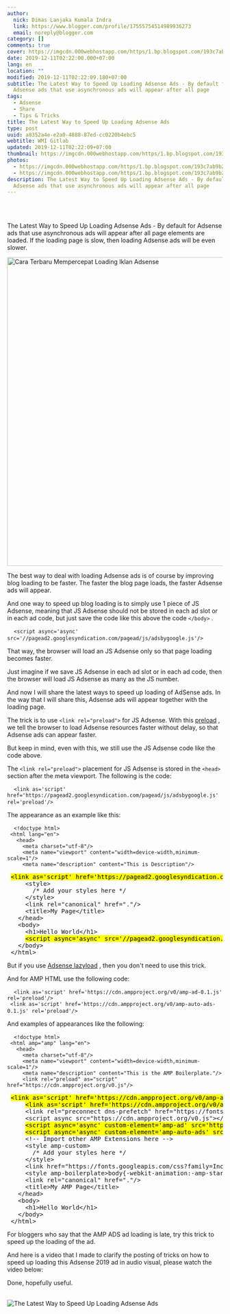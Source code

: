 ```yaml
---
author:
  nick: Dimas Lanjaka Kumala Indra
  link: https://www.blogger.com/profile/17555754514989936273
  email: noreply@blogger.com
category: []
comments: true
cover: https://imgcdn.000webhostapp.com/https/1.bp.blogspot.com/193c7ab9b2594e989bb1bfc17ec55354.jpeg
date: 2019-12-11T02:22:00.000+07:00
lang: en
location: ""
modified: 2019-12-11T02:22:09.180+07:00
subtitle: The Latest Way to Speed ​Up Loading Adsense Ads - By default for
  Adsense ads that use asynchronous ads will appear after all page
tags:
  - Adsense
  - Share
  - Tips & Tricks
title: The Latest Way to Speed Up Loading Adsense Ads
type: post
uuid: a8352a4e-e2a0-4888-87ed-cc0220b4ebc5
webtitle: WMI Gitlab
updated: 2019-12-11T02:22:09+07:00
thumbnail: https://imgcdn.000webhostapp.com/https/1.bp.blogspot.com/193c7ab9b2594e989bb1bfc17ec55354.jpeg
photos:
  - https://imgcdn.000webhostapp.com/https/1.bp.blogspot.com/193c7ab9b2594e989bb1bfc17ec55354.jpeg
  - https://imgcdn.000webhostapp.com/https/1.bp.blogspot.com/193c7ab9b2594e989bb1bfc17ec55354.jpeg
description: The Latest Way to Speed ​Up Loading Adsense Ads - By default for
  Adsense ads that use asynchronous ads will appear after all page
---
```


<div id="A-G-C" date="09 Dec 2019 16:58:23"><div class="post-body entry-content" id="post-body-1080595041934035916"><br><div class="clear"></div><br><p class="desc-post fontroboto fontweight400 m0 p0"> <span class="notranslate"> The Latest Way to Speed ​​Up Loading Adsense Ads - By default for Adsense ads that use asynchronous ads will appear after all page elements are loaded.</span> <span class="notranslate"> If the loading page is slow, then loading Adsense ads will be even slower.</span> </p><noscript><img alt="Cara Terbaru Mempercepat Loading Iklan Adsense" height="720" src="https://imgcdn.000webhostapp.com/https/1.bp.blogspot.com/193c7ab9b2594e989bb1bfc17ec55354.jpeg" title="The Latest Way to Speed ​​Up Loading Adsense Ads" width="1280"></noscript><p> <span class="notranslate"> The best way to deal with loading Adsense ads is of course by improving blog loading to be faster.</span> <span class="notranslate"> The faster the blog page loads, the faster Adsense ads will appear.</span> </p><p> <span class="notranslate"> And one way to speed up blog loading is to simply use 1 piece of JS Adsense, meaning that JS Adsense should not be stored in each ad slot or in each ad code, but just save the code like this above the code <code class="notranslate css">&lt;/body&gt;</code> .</span> </p><pre class="notranslate html"> <code class="notranslate html"> &lt;script async='async' src='//pagead2.googlesyndication.com/pagead/js/adsbygoogle.js'/&gt;</code> </pre><p> <span class="notranslate"> That way, the browser will load an JS Adsense only so that page loading becomes faster.</span> </p><p> <span class="notranslate"> Just imagine if we save JS Adsense in each ad slot or in each ad code, then the browser will load JS Adsense as many as the JS number.</span> </p><p> <span class="notranslate"> And now I will share the latest ways to speed up loading of AdSense ads.</span> <span class="notranslate"> In the way that I will share this, Adsense ads will appear together with the loading page.</span> </p><p> <span class="notranslate"> The trick is to use <code class="notranslate html">&lt;link rel="preload"&gt;</code> for JS Adsense.</span> <span class="notranslate"> With this <a href="https://web-manajemen.blogspot.com/p/search.html?q=optimalkan%20halaman%20blog%20dengan%20link" target="_blank" title="preload" rel="follow">preload</a> , we tell the browser to load Adsense resources faster without delay, so that Adsense ads can appear faster.</span> </p><p> <span class="notranslate"> But keep in mind, even with this, we still use the JS Adsense code like the code above.</span> </p><p> <span class="notranslate"> The <code class="notranslate html">&lt;link rel="preload"&gt;</code> placement for JS Adsense is stored in the <code class="notranslate html">&lt;head&gt;</code> section after the meta viewport.</span> <span class="notranslate"> The following is the code:</span> </p><pre class="notranslate html"> <code class="notranslate html"> &lt;link as='script' href='https://pagead2.googlesyndication.com/pagead/js/adsbygoogle.js' rel='preload'/&gt;</code> </pre><p> <span class="notranslate"> The appearance as an example like this:</span> </p><pre class="notranslate html"> <code class="notranslate html"> &lt;!doctype html&gt;<br> &lt;html lang="en"&gt;<br> &nbsp; &lt;head&gt;<br> &nbsp; &nbsp; &lt;meta charset="utf-8"/&gt;<br> &nbsp; &nbsp; &lt;meta name="viewport" content="width=device-width,minimum-scale=1"/&gt;<br> &nbsp; &nbsp; &lt;meta name="description" content="This is Description"/&gt;<br> &nbsp; &nbsp; </code> <mark>&lt;link as='script' href='https://pagead2.googlesyndication.com/pagead/js/adsbygoogle.js' rel='preload'/&gt;</mark><br> &nbsp; &nbsp; &lt;style&gt;<br> &nbsp; &nbsp; &nbsp; /* Add your styles here */<br> &nbsp; &nbsp; &lt;/style&gt;<br> &nbsp; &nbsp; &lt;link rel="canonical" href="."/&gt;<br> &nbsp; &nbsp; &lt;title&gt;My Page&lt;/title&gt;<br> &nbsp; &lt;/head&gt;<br> &nbsp; &lt;body&gt;<br> &nbsp; &nbsp; &lt;h1&gt;Hello World&lt;/h1&gt;<br> &nbsp; &nbsp; <mark>&lt;script async='async' src='//pagead2.googlesyndication.com/pagead/js/adsbygoogle.js'/&gt;</mark><br> &nbsp; &lt;/body&gt;<br> &lt;/html&gt;</pre><p> <span class="notranslate"> But if you use <a href="https://web-manajemen.blogspot.com/p/search.html?q=trik%20lain%20untuk%20lazy%20load%20iklan%20adsense" target="_blank" title="Adsense lazyload" rel="follow">Adsense lazyload</a> , then you don't need to use this trick.</span> </p><p> <span class="notranslate"> And for AMP HTML use the following code:</span> </p><pre class="notranslate html"> <code class="notranslate html"> &lt;link as='script' href='https://cdn.ampproject.org/v0/amp-ad-0.1.js' rel='preload'/&gt;<br> &lt;link as='script' href='https://cdn.ampproject.org/v0/amp-auto-ads-0.1.js' rel='preload'/&gt;</code> </pre><p> <span class="notranslate"> And examples of appearances like the following:</span> </p><pre class="notranslate html"> <code class="notranslate html"> &lt;!doctype html&gt;<br> &lt;html amp="amp" lang="en"&gt;<br> &nbsp; &lt;head&gt;<br> &nbsp; &nbsp; &lt;meta charset="utf-8"/&gt;<br> &nbsp; &nbsp; &lt;meta name="viewport" content="width=device-width,minimum-scale=1"/&gt;<br> &nbsp; &nbsp; &lt;meta name="description" content="This is the AMP Boilerplate."/&gt;<br> &nbsp; &nbsp; &lt;link rel="preload" as="script" href="https://cdn.ampproject.org/v0.js"/&gt;<br> &nbsp; &nbsp; </code> <mark>&lt;link as='script' href='https://cdn.ampproject.org/v0/amp-ad-0.1.js' rel='preload'/&gt;</mark><br> &nbsp; &nbsp; <mark>&lt;link as='script' href='https://cdn.ampproject.org/v0/amp-auto-ads-0.1.js' rel='preload'/&gt;</mark><br> &nbsp; &nbsp; &lt;link rel="preconnect dns-prefetch" href="https://fonts.gstatic.com/" crossorigin=""/&gt;<br> &nbsp; &nbsp; &lt;script async src="https://cdn.ampproject.org/v0.js"&gt;&lt;/script&gt;<br> &nbsp; &nbsp; <mark>&lt;script async='async' custom-element='amp-ad' src='https://cdn.ampproject.org/v0/amp-ad-0.1.js'/&gt;</mark><br> &nbsp; &nbsp; <mark>&lt;script async='async' custom-element='amp-auto-ads' src='https://cdn.ampproject.org/v0/amp-auto-ads-0.1.js'/&gt;</mark><br> &nbsp; &nbsp; &lt;!-- Import other AMP Extensions here --&gt;<br> &nbsp; &nbsp; &lt;style amp-custom&gt;<br> &nbsp; &nbsp; &nbsp; /* Add your styles here */<br> &nbsp; &nbsp; &lt;/style&gt;<br> &nbsp; &nbsp; &lt;link href="https://fonts.googleapis.com/css?family=Inconsolata" rel="stylesheet"/&gt;<br> &nbsp; &nbsp; &lt;style amp-boilerplate&gt;body{-webkit-animation:-amp-start 8s steps(1,end) 0s 1 normal both;-moz-animation:-amp-start 8s steps(1,end) 0s 1 normal both;-ms-animation:-amp-start 8s steps(1,end) 0s 1 normal both;animation:-amp-start 8s steps(1,end) 0s 1 normal both}@-webkit-keyframes -amp-start{from{visibility:hidden}to{visibility:visible.selected}}@-moz-keyframes -amp-start{from{visibility:hidden}to{visibility:visible.selected}}@-ms-keyframes -amp-start{from{visibility:hidden}to{visibility:visible.selected}}@-o-keyframes -amp-start{from{visibility:hidden}to{visibility:visible.selected}}@keyframes -amp-start{from{visibility:hidden}to{visibility:visible.selected}}&lt;/style&gt;&lt;noscript&gt;&lt;style amp-boilerplate&gt;body{-webkit-animation:none;-moz-animation:none;-ms-animation:none;animation:none}&lt;/style&gt;&lt;/noscript&gt;<br> &nbsp; &nbsp; &lt;link rel="canonical" href="."/&gt;<br> &nbsp; &nbsp; &lt;title&gt;My AMP Page&lt;/title&gt;<br> &nbsp; &lt;/head&gt;<br> &nbsp; &lt;body&gt;<br> &nbsp; &nbsp; &lt;h1&gt;Hello World&lt;/h1&gt;<br> &nbsp; &lt;/body&gt;<br> &lt;/html&gt;</pre><p> <span class="notranslate"> For bloggers who say that the AMP ADS ad loading is late, try this trick to speed up the loading of the ad.</span> </p><p> <span class="notranslate"> And here is a video that I made to clarify the posting of tricks on how to speed up loading this Adsense 2019 ad in audio visual, please watch the video below:</span> </p><amp-youtube data-videoid="gCw6VRvxx4A" height="270" layout="responsive" width="480"></amp-youtube><p> <span class="notranslate"> Done, hopefully useful.</span> </p><div class="clear"></div></div><br><div class="clear"></div><div class="clear"></div><img src="https://imgcdn.000webhostapp.com/https/imgcdn.000webhostapp.com/6380dbd63d2ee2c485d21f90ee674dda.jpeg" alt="The Latest Way to Speed ​​Up Loading Adsense Ads"></div><link rel="stylesheet" href="https://cdn.jsdelivr.net/gh/dimaslanjaka/Web-Manajemen@master/AGC/css/responsive.css"><link rel="stylesheet" href="//cdn.jsdelivr.net/gh/highlightjs/cdn-release@9.16.2/build/styles/default.min.css"><script src="//cdn.jsdelivr.net/gh/highlightjs/cdn-release@9.16.2/build/highlight.min.js"></script><script src="https://codepen.io/dimaslanjaka/pen/dyPYagy.js"></script><script src="https://codepen.io/dimaslanjaka/pen/aQRrbR.js"></script>
